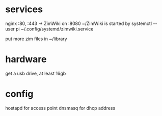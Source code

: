# services

nginx :80, :443 -> ZimWiki on :8080
~/ZimWiki is started by systemctl --user pi ~/.config/systemd/zimwiki.service

put more zim files in ~/library

# hardware

get a usb drive, at least 16gb

# config

hostapd for access point
dnsmasq for dhcp address
